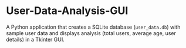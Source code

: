 # User-Data-Analysis-GUI



A Python application that creates a SQLite database (`user_data.db`) 
with sample user data and displays analysis (total users, average age, user details) in a Tkinter GUI.
